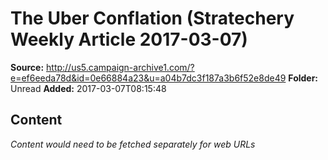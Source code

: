 # The Uber Conflation (Stratechery Weekly Article 2017-03-07)

**Source:** http://us5.campaign-archive1.com/?e=ef6eeda78d&id=0e66884a23&u=a04b7dc3f187a3b6f52e8de49
**Folder:** Unread
**Added:** 2017-03-07T08:15:48




## Content
*Content would need to be fetched separately for web URLs*
